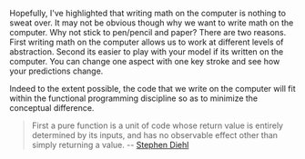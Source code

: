 Hopefully, I've highlighted that writing math on the computer is nothing to sweat over. It may not be obvious though why we want to write math on the computer. Why not stick to pen/pencil and paper? There are two reasons. First writing math on the computer allows us to work at different levels of abstraction. Second its easier to play with your model if its written on the computer. You can change one aspect with one key stroke and see how your predictions change.

Indeed to the extent possible, the code that we write on the computer will fit within the functional programming discipline so as to minimize the conceptual difference. 

> First a pure function is a unit of code whose return value is entirely determined by its inputs, and has no observable effect other than simply returning a value. -- [Stephen Diehl](https://www.stephendiehl.com/posts/exotic03.html)


